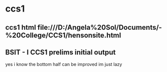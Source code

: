 # ccs1
ccs1 html
file:///D:/Angela%20Sol/Documents/-%20College/CCS1/hensonsite.html
----
BSIT - I
CCS1 prelims initial output
----
yes i know the bottom half can be improved im just lazy
